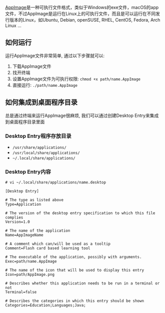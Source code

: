 [AppImage](https://appimage.org/)是一种可执行文件格式，类似于Windows的exe文件，macOS的app文件，不过AppImage是运行在Linux上的可执行文件，而且是可以运行在不同发行版本的Linux，如Ubuntu, Debian, openSUSE, RHEL, CentOS, Fedora, Arch Linux ...

## 如何运行

运行AppImage文件非常简单, 通过以下步骤就可以:
1. 下载AppImage文件
2. 找开终端
3. 设置AppImage文件为可执行权限: `chmod +x path/name.AppImage`
4. 直接运行: `./path/name.AppImage`

## 如何集成到桌面程序目录

总是通过终端来运行AppImage很麻烦, 我们可以通过创建Desktop Entry来集成到桌面程序目录里面

### Desktop Entry程序存放目录

- `/usr/share/applications/`
- `/usr/local/share/applications/`
- `~/.local/share/applications/`

### Desktop Entry内容

```
# vi ~/.local/share/applications/name.desktop

[Desktop Entry]

# The type as listed above
Type=Application

# The version of the desktop entry specification to which this file complies
Version=1.0

# The name of the application
Name=AppImageName

# A comment which can/will be used as a tooltip
Comment=Flash card based learning tool

# The executable of the application, possibly with arguments.
Exec=path/name.AppImage

# The name of the icon that will be used to display this entry
Icon=path/AppImage.png

# Describes whether this application needs to be run in a terminal or not
Terminal=false

# Describes the categories in which this entry should be shown
Categories=Education;Languages;Java;

```
